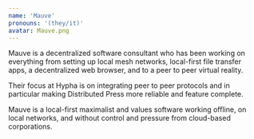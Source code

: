 ```yaml
---
name: 'Mauve'
pronouns: '(they/it)'
avatar: Mauve.png
---
```

Mauve is a decentralized software consultant who has been working on everything from setting up local mesh networks, local-first file transfer apps, a decentralized web browser, and to a peer to peer virtual reality.

Their focus at Hypha is on integrating peer to peer protocols and in particular making Distributed Press more reliable and feature complete.
      
Mauve is a local-first maximalist and values software working offline, on local networks, and without control and pressure from cloud-based corporations.
      